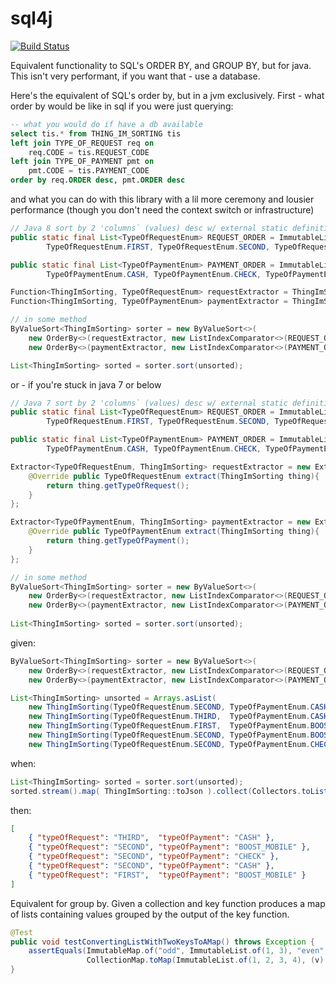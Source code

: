 # sql4j
[![Build Status](https://travis-ci.org/matyb/sql4j.png?branch=master)](https://travis-ci.org/matyb/sql4j)

Equivalent functionality to SQL's ORDER BY, and GROUP BY, but for java. This isn't very performant, if you want that - use a database.

Here's the equivalent of SQL's order by, but in a jvm exclusively. First - what order by would be like in sql if you were just querying:

```sql
-- what you would do if have a db available
select tis.* from THING_IM_SORTING tis
left join TYPE_OF_REQUEST req on
    req.CODE = tis.REQUEST_CODE
left join TYPE_OF_PAYMENT pmt on
    pmt.CODE = tis.PAYMENT_CODE
order by req.ORDER desc, pmt.ORDER desc
```

and what you can do with this library with a lil more ceremony and lousier performance (though you don't need the context switch or infrastructure)

```java
// Java 8 sort by 2 'columns` (values) desc w/ external static definition of value ordering
public static final List<TypeOfRequestEnum> REQUEST_ORDER = ImmutableList.of(
        TypeOfRequestEnum.FIRST, TypeOfRequestEnum.SECOND, TypeOfRequestEnum.THIRD);

public static final List<TypeOfPaymentEnum> PAYMENT_ORDER = ImmutableList.of(
        TypeOfPaymentEnum.CASH, TypeOfPaymentEnum.CHECK, TypeOfPaymentEnum.BOOST_MOBILE);

Function<ThingImSorting, TypeOfRequestEnum> requestExtractor = ThingImSorting::getTypeOfRequest;
Function<ThingImSorting, TypeOfPaymentEnum> paymentExtractor = ThingImSorting::getTypeOfPayment;

// in some method
ByValueSort<ThingImSorting> sorter = new ByValueSort<>(
    new OrderBy<>(requestExtractor, new ListIndexComparator<>(REQUEST_ORDER), OrderBy.DESC),
    new OrderBy<>(paymentExtractor, new ListIndexComparator<>(PAYMENT_ORDER), OrderBy.DESC));

List<ThingImSorting> sorted = sorter.sort(unsorted);
```

or - if you're stuck in java 7 or below

```java
// Java 7 sort by 2 'columns` (values) desc w/ external static definition of value ordering
public static final List<TypeOfRequestEnum> REQUEST_ORDER = ImmutableList.of(
        TypeOfRequestEnum.FIRST, TypeOfRequestEnum.SECOND, TypeOfRequestEnum.THIRD);

public static final List<TypeOfPaymentEnum> PAYMENT_ORDER = ImmutableList.of(
        TypeOfPaymentEnum.CASH, TypeOfPaymentEnum.CHECK, TypeOfPaymentEnum.BOOST_MOBILE);

Extractor<TypeOfRequestEnum, ThingImSorting> requestExtractor = new Extractor<TypeOfRequestEnum, ThingImSorting>(){
    @Override public TypeOfRequestEnum extract(ThingImSorting thing){
        return thing.getTypeOfRequest();
    }
};

Extractor<TypeOfPaymentEnum, ThingImSorting> paymentExtractor = new Extractor<TypeOfPaymentEnum, ThingImSorting>(){
    @Override public TypeOfPaymentEnum extract(ThingImSorting thing){
        return thing.getTypeOfPayment();
    }
};

// in some method
ByValueSort<ThingImSorting> sorter = new ByValueSort<>(
    new OrderBy<>(requestExtractor, new ListIndexComparator<>(REQUEST_ORDER), OrderBy.DESC),
    new OrderBy<>(paymentExtractor, new ListIndexComparator<>(PAYMENT_ORDER), OrderBy.DESC));
    
List<ThingImSorting> sorted = sorter.sort(unsorted);
```

given:
```java
ByValueSort<ThingImSorting> sorter = new ByValueSort<>(
    new OrderBy<>(requestExtractor, new ListIndexComparator<>(REQUEST_ORDER), OrderBy.DESC),
    new OrderBy<>(paymentExtractor, new ListIndexComparator<>(PAYMENT_ORDER), OrderBy.DESC));

List<ThingImSorting> unsorted = Arrays.asList(
    new ThingImSorting(TypeOfRequestEnum.SECOND, TypeOfPaymentEnum.CASH),
    new ThingImSorting(TypeOfRequestEnum.THIRD,  TypeOfPaymentEnum.CASH),
    new ThingImSorting(TypeOfRequestEnum.FIRST,  TypeOfPaymentEnum.BOOST_MOBILE),
    new ThingImSorting(TypeOfRequestEnum.SECOND, TypeOfPaymentEnum.BOOST_MOBILE),
    new ThingImSorting(TypeOfRequestEnum.SECOND, TypeOfPaymentEnum.CHECK)));
```

when:
```java
List<ThingImSorting> sorted = sorter.sort(unsorted);
sorted.stream().map( ThingImSorting::toJson ).collect(Collectors.toList());
```

then:
```json
[
    { "typeOfRequest": "THIRD",  "typeOfPayment": "CASH" },
    { "typeOfRequest": "SECOND", "typeOfPayment": "BOOST_MOBILE" },
    { "typeOfRequest": "SECOND", "typeOfPayment": "CHECK" },
    { "typeOfRequest": "SECOND", "typeOfPayment": "CASH" },
    { "typeOfRequest": "FIRST",  "typeOfPayment": "BOOST_MOBILE" }
]
```

Equivalent for group by. Given a collection and key function produces a map of lists containing values grouped by the output of the key function.

```java
@Test
public void testConvertingListWithTwoKeysToAMap() throws Exception {
    assertEquals(ImmutableMap.of("odd", ImmutableList.of(1, 3), "even", ImmutableList.of(2, 4)),
                 CollectionMap.toMap(ImmutableList.of(1, 2, 3, 4), (v) -> v % 2 == 0 ? "even" : "odd"));
}
```
